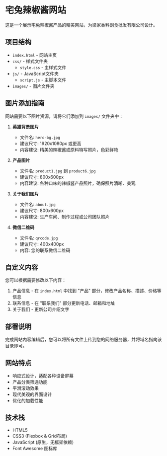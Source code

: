 # 宅兔辣椒酱网站

这是一个展示宅兔辣椒酱产品的精美网站，为梁家香料副食批发有限公司设计。

## 项目结构

- `index.html` - 网站主页
- `css/` - 样式文件夹
  - `style.css` - 主样式文件
- `js/` - JavaScript文件夹
  - `script.js` - 主脚本文件
- `images/` - 图片文件夹

## 图片添加指南

网站需要以下图片资源，请将它们添加到 `images/` 文件夹中：

1. **英雄背景图片**
   - 文件名: `hero-bg.jpg`
   - 建议尺寸: 1920x1080px 或更高
   - 内容建议: 精美的辣椒酱或原料特写照片，色彩鲜艳

2. **产品图片**
   - 文件名: `product1.jpg` 到 `product6.jpg`
   - 建议尺寸: 800x600px
   - 内容建议: 各种口味的辣椒酱产品照片，确保照片清晰、美观

3. **关于我们图片**
   - 文件名: `about.jpg`
   - 建议尺寸: 800x600px
   - 内容建议: 生产车间、制作过程或公司团队照片

4. **微信二维码**
   - 文件名: `qrcode.jpg`
   - 建议尺寸: 400x400px
   - 内容: 您的联系微信二维码

## 自定义内容

您可以根据需要修改以下内容：

1. 产品信息 - 在 `index.html` 中找到 "产品" 部分，修改产品名称、描述、价格等信息
2. 联系信息 - 在 "联系我们" 部分更新电话、邮箱和地址
3. 关于我们 - 更新公司介绍文字

## 部署说明

完成网站内容编辑后，您可以将所有文件上传到您的网络服务器，并将域名指向该目录即可。

## 网站特点

- 响应式设计，适配各种设备屏幕
- 产品分类筛选功能
- 平滑滚动效果
- 现代美观的界面设计
- 优化的加载性能

## 技术栈

- HTML5
- CSS3 (Flexbox & Grid布局)
- JavaScript (原生，无框架依赖)
- Font Awesome 图标库
